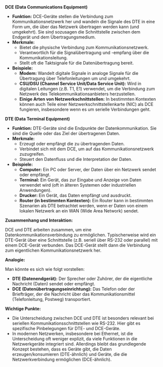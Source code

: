 
**DCE (Data Communications Equipment)**

- **Funktion:** DCE-Geräte stellen die Verbindung zum Kommunikationsnetzwerk her und wandeln die Signale des DTE in eine Form um, die über das Netzwerk übertragen werden kann (und umgekehrt). Sie sind sozusagen die Schnittstelle zwischen dem Endgerät und dem Übertragungsmedium.
- **Merkmale:**
    - Bietet die physische Verbindung zum Kommunikationsnetzwerk.
    - Verantwortlich für die Signalübertragung und -empfang über die Kommunikationsleitung.
    - Stellt oft die Taktsignale für die Datenübertragung bereit.
- **Beispiele:**
    - **Modem:** Wandelt digitale Signale in analoge Signale für die Übertragung über Telefonleitungen um und umgekehrt.
    - **CSU/DSU (Channel Service Unit/Data Service Unit):** Wird in digitalen Leitungen (z.B. T1, E1) verwendet, um die Verbindung zum Netzwerk des Telekommunikationsanbieters herzustellen.
    - **Einige Arten von Netzwerkschnittstellen:** In bestimmten Kontexten können auch Teile einer Netzwerkschnittstellenkarte (NIC) als DCE fungieren, insbesondere wenn es um serielle Verbindungen geht.

**DTE (Data Terminal Equipment)**

- **Funktion:** DTE-Geräte sind die Endpunkte der Datenkommunikation. Sie sind die Quelle oder das Ziel der übertragenen Daten.
- **Merkmale:**
    - Erzeugt oder empfängt die zu übertragenden Daten.
    - Verbindet sich mit dem DCE, um auf das Kommunikationsnetzwerk zuzugreifen.
    - Steuert den Datenfluss und die Interpretation der Daten.
- **Beispiele:**
    - **Computer:** Ein PC oder Server, der Daten über ein Netzwerk sendet oder empfängt.
    - **Terminal:** Ein Gerät, das zur Eingabe und Anzeige von Daten verwendet wird (oft in älteren Systemen oder industriellen Anwendungen).
    - **Drucker:** Ein Gerät, das Daten empfängt und ausdruckt.
    - **Router (in bestimmten Kontexten):** Ein Router kann in bestimmten Szenarien als DTE betrachtet werden, wenn er Daten von einem lokalen Netzwerk an ein WAN (Wide Area Network) sendet.

**Zusammenhang und Interaktion:**

DCE und DTE arbeiten zusammen, um eine Datenkommunikationsverbindung zu ermöglichen. Typischerweise wird ein DTE-Gerät über eine Schnittstelle (z.B. seriell über RS-232 oder parallel) mit einem DCE-Gerät verbunden. Das DCE-Gerät stellt dann die Verbindung zum eigentlichen Kommunikationsnetzwerk her.

**Analogie:**

Man könnte es sich wie folgt vorstellen:

- **DTE (Datenendgerät):** Der Sprecher oder Zuhörer, der die eigentliche Nachricht (Daten) sendet oder empfängt.
- **DCE (Datenübertragungseinrichtung):** Das Telefon oder der Briefträger, der die Nachricht über das Kommunikationsmittel (Telefonleitung, Postweg) transportiert.

**Wichtige Punkte:**

- Die Unterscheidung zwischen DCE und DTE ist besonders relevant bei seriellen Kommunikationsschnittstellen wie RS-232. Hier gibt es spezifische Pinbelegungen für DTE- und DCE-Geräte.
- In modernen Netzwerken, insbesondere bei Ethernet, ist die Unterscheidung oft weniger explizit, da viele Funktionen in die Netzwerkgeräte integriert sind. Allerdings bleibt das grundlegende Konzept bestehen, dass es Geräte gibt, die Daten erzeugen/konsumieren (DTE-ähnlich) und Geräte, die die Netzwerkverbindung ermöglichen (DCE-ähnlich).